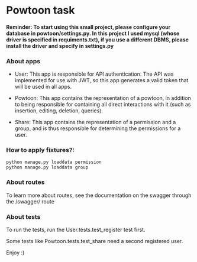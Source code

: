 Powtoon task
==

#### Reminder: To start using this small project, please configure your database in powtoon/settings.py. In this project I used mysql (whose driver is specified in requiments.txt), if you use a different DBMS, please install the driver and specify in settings.py

### About apps
- User:
This app is responsible for API authentication.
  The API was implemented for use with JWT, so this app generates
  a valid token that will be used in all apps.
  
- Powtoon:
This app contains the representation of a powtoon,
  in addition to being responsible for containing all direct
  interactions with it (such as insertion, editing, deletion, queries).
  
- Share:
This app contains the representation of a permission and a group,
  and is thus responsible for determining the permissions for a user.


### How to apply fixtures?:
```
python manage.py loaddata permission
python manage.py loaddata group
```

### About routes

To learn more about routes, see the documentation on the swagger through the /swagger/ route

### About tests

To run the tests, run the User.tests.test_register test first.

Some tests like Powtoon.tests.test_share need a second registered user.

Enjoy :)
